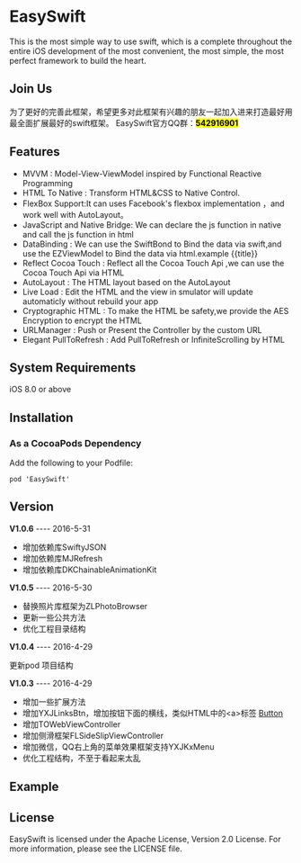 # EasySwift
This is the most simple way to use swift, which is a complete throughout the entire iOS development of the most convenient, the most simple, the most perfect framework to build the heart.

## Join Us 
为了更好的完善此框架，希望更多对此框架有兴趣的朋友一起加入进来打造最好用最全面扩展最好的swift框架。
EasySwift官方QQ群：<mark>**542916901**</mark>

## Features
* MVVM : Model-View-ViewModel inspired by Functional Reactive Programming
* HTML To Native : Transform HTML&CSS to Native Control.
* FlexBox Support:It can uses Facebook's flexbox implementation ，and work well with AutoLayout。
* JavaScript and Native Bridge: We can declare the js function in native and call the js function in html
* DataBinding : We can use the SwiftBond to Bind the data via swift,and use the EZViewModel to Bind the data via html.example {{title}}
* Reflect Cocoa Touch : Reflect all the Cocoa Touch Api ,we can use the Cocoa Touch Api via HTML
* AutoLayout : The HTML layout based on the AutoLayout
* Live Load : Edit the HTML and the view in smulator will update automaticly without rebuild your app
* Cryptographic HTML : To make the HTML be safety,we provide the AES Encryption to encrypt the HTML
* URLManager : Push or Present the Controller by the custom URL
* Elegant PullToRefresh : Add PullToRefresh or InfiniteScrolling by HTML

## System Requirements
iOS 8.0 or above

## Installation
### As a CocoaPods Dependency
Add the following to your Podfile:

	pod 'EasySwift'
	
## Version
**V1.0.6** ---- 2016-5-31

* 增加依赖库SwiftyJSON
* 增加依赖库MJRefresh
* 增加依赖库DKChainableAnimationKit
  
**V1.0.5** ---- 2016-5-30

* 替换照片库框架为ZLPhotoBrowser
* 更新一些公共方法
* 优化工程目录结构


**V1.0.4** ---- 2016-4-29 

更新pod 项目结构

**V1.0.3** ---- 2016-4-29 

* 增加一些扩展方法
* 增加YXJLinksBtn，增加按钮下面的横线，类似HTML中的\<a>标签 [Button]()
* 增加TOWebViewController
* 增加侧滑框架FLSideSlipViewController
* 增加微信，QQ右上角的菜单效果框架支持YXJKxMenu
* 优化工程结构，不至于看起来太乱
	
## Example

## License
EasySwift is licensed under the Apache License, Version 2.0 License. For more information, please see the LICENSE file.
